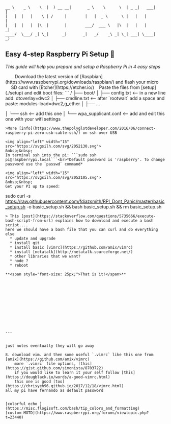 ```
__ \    _ \    \  |  ) __ __|       _ \    \      \  | _ _|   ___|      |
|   |  |   |    \ | /     |        |   |  _ \      \ |   |   |          |
|   |  |   |  |\  |       |        ___/  ___ \   |\  |   |   |         _|
____/  \___/ _| \_|      _|       _|   _/    _\ _| \_| ___| \____|     _)
```

## Easy 4-step Raspberry Pi Setup 🔧


*This guide will help you prepare and setup a Raspberry Pi in 4 easy steps*

<img align="left" width="15" src="https://svgsilh.com/svg/2052171.svg">
&nbsp;&nbsp;
Download the latest version of [Raspbian](https://www.raspberrypi.org/downloads/raspbian/) and flash your micro SD card with [Etcher](https://etcher.io/)

<img align="left" width="15" src="https://svgsilh.com/svg/2052150.svg">
&nbsp;&nbsp;
Paste the files from [setup](./setup) and edit boot files:
```
<YOUR COMPUTER>/
├── boot/
│   ├── config.txt     <-- in a new line add: dtoverlay=dwc2
│   ├── cmdline.txt    <-- after `rootwait` add a space and paste: modules-load=dwc2,g_ether
│   ├── ...

│   └── ssh                     <-- add this one
│   └── wpa_supplicant.conf     <-- add and edit this one with your wifi settings
```
>More [info](https://www.thepolyglotdeveloper.com/2016/06/connect-raspberry-pi-zero-usb-cable-ssh/) on ssh over USB

<img align="left" width="15" src="https://svgsilh.com/svg/2052130.svg">
&nbsp;&nbsp;
In terminal ssh into the pi: ```sudo ssh pi@raspberrypi.local```<br>*Default password is 'raspberry'. To change password use the `passwd` command*

<img align="left" width="15" src="https://svgsilh.com/svg/2052105.svg">
&nbsp;&nbsp;
Get your PI up to speed:
```
sudo curl -s https://raw.githubusercontent.com/fdiazsmith/RPI_Dont_Panic/master/basic_setup.sh -o basic_setup.sh && bash basic_setup.sh && rm basic_setup.sh
```
> This [post](https://stackoverflow.com/questions/5735666/execute-bash-script-from-url) explains how to download and execute a bash script....
here we should have a bash file that you can curl and do everything else
  * update and upgrade
  * install git
  * install basic [vimrc](https://github.com/amix/vimrc)
  * install [netatalk](http://netatalk.sourceforge.net/)
  * other libraries that we want?
  * node ?
  * reboot

**<span style="font-size: 25px;">That is it!</span>**












---


just notes eventually they will go away

8. download vim. and then some useful `.vimrc` like this one from [amix](https://github.com/amix/vimrc)
    more `.vimrc` file options, [this](https://gist.github.com/simonista/8703722)
    if you would like to learn it your self follow [this](https://dougblack.io/words/a-good-vimrc.html)
    this one is good [too](https://chrisyeh96.github.io/2017/12/18/vimrc.html)
all my pi have fernando as default password


[colorful echo ](https://misc.flogisoft.com/bash/tip_colors_and_formatting)
[custom MOTD](https://www.raspberrypi.org/forums/viewtopic.php?t=23440)
